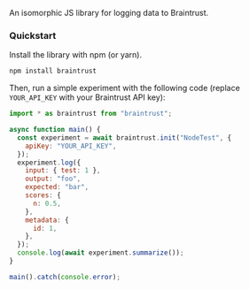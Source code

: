 An isomorphic JS library for logging data to Braintrust.

### Quickstart

Install the library with npm (or yarn).

```bash
npm install braintrust
```

Then, run a simple experiment with the following code (replace `YOUR_API_KEY` with
your Braintrust API key):

```javascript
import * as braintrust from "braintrust";

async function main() {
  const experiment = await braintrust.init("NodeTest", {
    apiKey: "YOUR_API_KEY",
  });
  experiment.log({
    input: { test: 1 },
    output: "foo",
    expected: "bar",
    scores: {
      n: 0.5,
    },
    metadata: {
      id: 1,
    },
  });
  console.log(await experiment.summarize());
}

main().catch(console.error);
```
